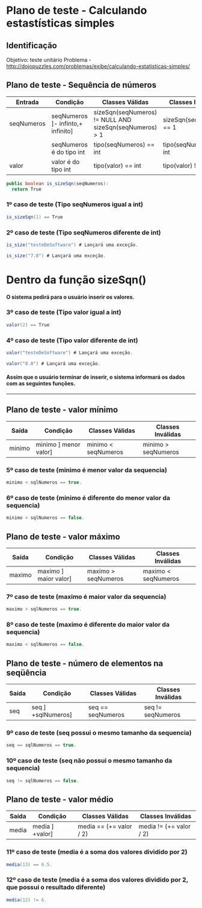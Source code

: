 # Plano de teste - Calculando estastísticas simples 

## Identificação

Objetivo: teste unitário
Problema - http://dojopuzzles.com/problemas/exibe/calculando-estatisticas-simples/


## Plano de teste - Sequência de números

| Entrada             | Condição                            | Classes Válidas                  | Classes Inválidas             |
| -------------       | -------------                       | -------------------------------- | ----------------              |
| seqNumeros          | seqNumeros ]- infinto,+ infinito]   | sizeSqn(seqNumeros) != NULL AND sizeSqn(seqNumeros) > 1  |sizeSqn(seqNumeros) == 1   |
|                     | seqNumeros é do tipo int            | tipo(seqNumeros) == int          | tipo(seqNumeros) != int       |
| valor               | valor é do tipo int                 | tipo(valor) == int               | tipo(valor) != int       |

```java
public boolean is_sizeSqn(seqNumeros):
  return True
```

### 1º caso de teste (Tipo seqNumeros igual a int)

```java
is_sizeSqn(1) == True
```

### 2º caso de teste (Tipo seqNumeros diferente de int)

```java
is_size("testeDeSoftware") # Lançará uma exceção.
```
```java
is_size("7.0") # Lançará uma exceção.
```

# Dentro da função sizeSqn() 
  #### O sistema pedirá para o usuário inserir os valores.
  
  ### 3º caso de teste (Tipo valor igual a int)

```java
valor(2) == True
```
  ### 4º caso de teste (Tipo valor diferente de int)

```java
valor("testeDeSoftware") # Lançará uma exceção.
```
```java
valor("8.0") # Lançará uma exceção.
```
  
  #### Assim que o usuário terminar de inserir, o sistema informará os dados com as seguintes funções.
-----------------------------------------------------------------------------------------------------------------------------------------
## Plano de teste - valor mínimo

| Saída               | Condição                            | Classes Válidas                  | Classes Inválidas             |
| -------------       | -------------                       | -------------------------------- | ----------------              |
| minimo               |  minimo ] menor valor]             | minimo < seqNumeros              | minimo > seqNumeros           |

  ### 5º caso de teste (minimo é menor valor da sequencia)
 ```java
minimo < sqlNumeros == true.
```

  ### 6º caso de teste (minimo é diferente do menor valor da sequencia)
 ```java
minimo < sqlNumeros == false.
```

## Plano de teste - valor máximo

| Saída               | Condição                            | Classes Válidas                  | Classes Inválidas             |
| -------------       | -------------                       | -------------------------------- | ----------------              |
| maximo              |  maximo ] maior valor]              | maximo > seqNumeros              | maximo <  seqNumeros          |

  ### 7º caso de teste (maximo é maior valor da sequencia)
 ```java
maximo > sqlNumeros == true.
```

  ### 8º caso de teste (maximo é diferente do maior valor da sequencia)
 ```java
maximo < sqlNumeros == false.
```

## Plano de teste - número de elementos na seqüência

| Saída               | Condição                            | Classes Válidas                  | Classes Inválidas             |
| -------------       | -------------                       | -------------------------------- | ----------------              |
| seq                 |  seq ] +sqlNumeros]                 | seq == seqNumeros                | seq != seqNumeros             |

  ### 9º caso de teste (seq possui o mesmo tamanho da sequencia)
 ```java
seq == sqlNumeros == true.
```

  ### 10º caso de teste (seq não possui o mesmo tamanho da sequencia)
 ```java
seq != sqlNumeros == false.
```

## Plano de teste - valor médio

| Saída               | Condição                            | Classes Válidas                  | Classes Inválidas             |
| -------------       | -------------                       | -------------------------------- | ----------------              |
| media               |  media ] +valor]                    | media == (+= valor / 2)          | media != (+= valor / 2)       |

  ### 11º caso de teste (media é a soma dos valores dividido por 2)
 ```java
media(13) == 6.5.
```

  ### 12º caso de teste (media é a soma dos valores dividido por 2, que possui o resultado diferente)
 ```java
media(12) != 6.
```
